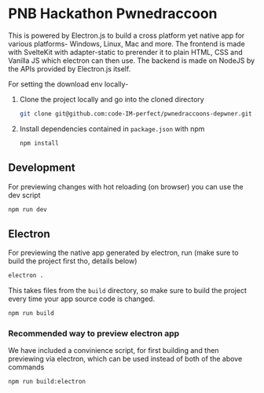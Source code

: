 # PNB Hackathon Pwnedraccoon

This is powered by Electron.js to build a cross platform yet native app for various platforms- Windows, Linux, Mac and more. The frontend is made with SvelteKit with adapter-static to prerender it to plain HTML, CSS and Vanilla JS which electron can then use. The backend is made on NodeJS by the APIs provided by Electron.js itself.

For setting the download env locally-

1. Clone the project locally and go into the cloned directory
   ```sh
   git clone git@github.com:code-IM-perfect/pwnedraccoons-depwner.git && cd pwnedraccoons-depwner
   ```
2. Install dependencies contained in `package.json` with npm
   ```sh
   npm install
   ```

## Development

For previewing changes with hot reloading (on browser) you can use the dev script

```sh
npm run dev
```

## Electron

For previewing the native app generated by electron, run (make sure to build the project first tho, details below)

```sh
electron .
```

This takes files from the `build` directory, so make sure to build the project every time your app source code is changed.

```sh
npm run build
```

### Recommended way to preview electron app

We have included a convinience script, for first building and then previewing via electron, which can be used instead of both of the above commands

```sh
npm run build:electron
```
